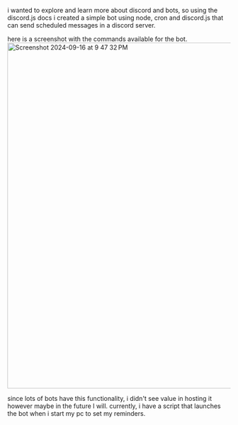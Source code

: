 i wanted to explore and learn more about discord and bots, so using the discord.js docs i created a simple bot using node, cron and discord.js that can send scheduled messages in a discord server.

here is a screenshot with the commands available for the bot.
<img width="781" alt="Screenshot 2024-09-16 at 9 47 32 PM" src="https://github.com/user-attachments/assets/82fba4c7-c6e1-4a35-8f5d-133fb0ff4da8">


since lots of bots have this functionality, i didn't see value in hosting it however maybe in the future I will. currently, i have a script that launches the bot when i start my pc to set my reminders.
